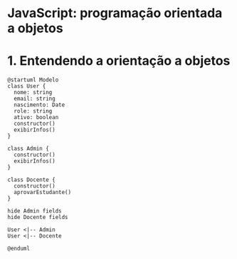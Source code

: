 # JavaScript: programação orientada a objetos

# 1. Entendendo a orientação a objetos

```plantuml
@startuml Modelo
class User {
  nome: string
  email: string
  nascimento: Date
  role: string
  ativo: boolean
  constructor()
  exibirInfos()
}

class Admin {
  constructor()
  exibirInfos()
}

class Docente {
  constructor()
  aprovarEstudante()
}

hide Admin fields
hide Docente fields

User <|-- Admin
User <|-- Docente

@enduml
```
